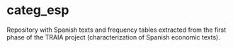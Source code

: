 # categ_esp
Repository with Spanish texts and frequency tables extracted from the first phase of the TRAIA project (characterization of Spanish economic texts).
